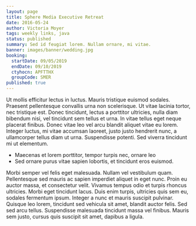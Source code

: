 ```yaml
---
layout: page
title: Sphere Media Executive Retreat
date: 2016-05-24
author: Victoria Moyer
tags: weekly links, java
status: published
summary: Sed id feugiat lorem. Nullam ornare, mi vitae.
banner: images/banner/wedding.jpg
booking:
  startDate: 09/05/2019
  endDate: 09/10/2019
  ctyhocn: APFTTHX
  groupCode: SMER
published: true
---
```

Ut mollis efficitur lectus in luctus. Mauris tristique euismod sodales. Praesent pellentesque convallis urna non scelerisque. Ut vitae lacinia tortor, nec tristique est. Donec tincidunt, lectus a porttitor ultricies, nulla diam bibendum nisi, vel tincidunt sem tellus et urna. In vitae tellus eget neque placerat finibus. Donec vitae leo vel arcu blandit aliquet vitae eu lorem. Integer luctus, mi vitae accumsan laoreet, justo justo hendrerit nunc, a ullamcorper tellus diam ut urna. Suspendisse potenti. Sed viverra tincidunt mi ut elementum.

* Maecenas et lorem porttitor, tempor turpis nec, ornare leo
* Sed ornare purus vitae sapien lobortis, et tincidunt eros euismod.

Morbi semper vel felis eget malesuada. Nullam vel vestibulum quam. Pellentesque sed mauris ac sapien imperdiet aliquet in eget nunc. Proin eu auctor massa, et consectetur velit. Vivamus tempus odio et turpis rhoncus ultricies. Morbi eget tincidunt lacus. Duis enim turpis, ultricies quis sem eu, sodales fermentum ipsum. Integer a nunc et mauris suscipit pulvinar. Quisque leo lorem, tincidunt sed vehicula sit amet, blandit auctor felis. Sed sed arcu tellus. Suspendisse malesuada tincidunt massa vel finibus. Mauris sem justo, cursus quis suscipit sit amet, dapibus a ligula.
